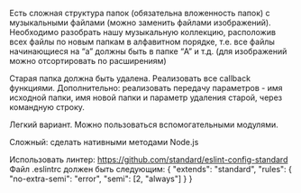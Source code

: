 Есть сложная структура папок (обязательна вложенность папок) с музыкальными файлами (можно заменить файлами изображений). Необходимо разобрать нашу музыкальную коллекцию, расположив всех файлы по новым папкам в алфавитном порядке, т.е. все файлы начинающиеся на “a” должны быть в папке “A” и т.д. (для изображений можно отсортировать по расширениям)

Старая папка должна быть удалена.
Реализовать все callback функциями.
Дополнительно: реализовать передачу параметров - имя исходной папки, имя новой папки и параметр удаления старой, через командную строку.

Легкий вариант. Можно пользоваться вспомогательными модулями.

Сложный: сделать нативными методами Node.js



Использовать линтер:
https://github.com/standard/eslint-config-standard
Файл .eslintrc должен быть следующим:
{
 "extends": "standard",
 "rules": {
   "no-extra-semi": "error",
   "semi": [2, "always"]
 }
}

